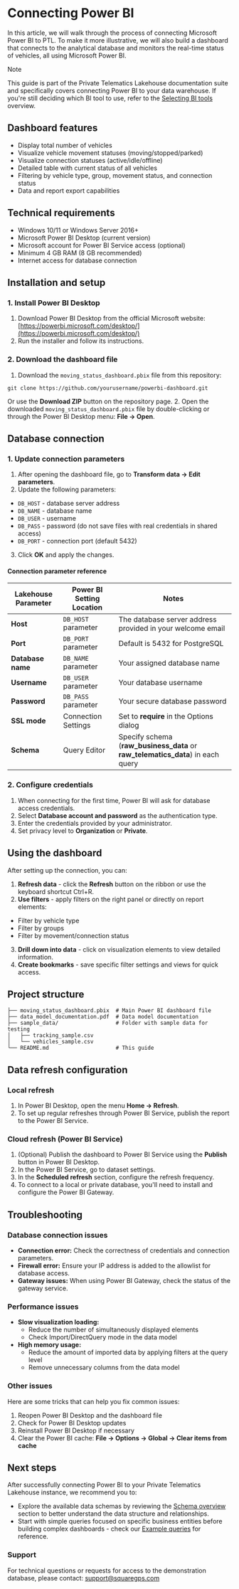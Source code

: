 # Connecting Power BI

In this article, we will walk through the process of connecting Microsoft Power BI to PTL. To make it more illustrative, we will also build a dashboard that connects to the analytical database and monitors the real-time status of vehicles, all using Microsoft Power BI.

> [!NOTE]
> This guide is part of the Private Telematics Lakehouse documentation suite and specifically covers connecting Power BI to your data warehouse. If you're still deciding which BI tool to use, refer to the [Selecting BI tools](https://squaregps.atlassian.net/wiki/spaces/DTP/pages/3247505491/Selecting+BI+tools?atlOrigin=eyJpIjoiYjAyYjFjNDVkNjZmNDU5OTk5ZDNjMThhNzMwZTA2YzQiLCJwIjoiYyJ9) overview.

## Dashboard features

- Display total number of vehicles
- Visualize vehicle movement statuses (moving/stopped/parked)
- Visualize connection statuses (active/idle/offline)
- Detailed table with current status of all vehicles
- Filtering by vehicle type, group, movement status, and connection status
- Data and report export capabilities

## Technical requirements

- Windows 10/11 or Windows Server 2016+
- Microsoft Power BI Desktop (current version)
- Microsoft account for Power BI Service access (optional)
- Minimum 4 GB RAM (8 GB recommended)
- Internet access for database connection

## Installation and setup

### 1\. Install Power BI Desktop

1. Download Power BI Desktop from the official Microsoft website: [https://powerbi.microsoft.com/desktop/](https://powerbi.microsoft.com/desktop/)
2. Run the installer and follow its instructions.

### 2\. Download the dashboard file

1. Download the `moving_status_dashboard.pbix` file from this repository:
```
git clone https://github.com/yourusername/powerbi-dashboard.git
```
Or use the **Download ZIP** button on the repository page.
2. Open the downloaded `moving_status_dashboard.pbix` file by double-clicking or through the Power BI Desktop menu: **File → Open**.

## Database connection

### 1\. Update connection parameters

1. After opening the dashboard file, go to **Transform data → Edit parameters**.
2. Update the following parameters:
  - `DB_HOST` - database server address
  - `DB_NAME` - database name
  - `DB_USER` - username
  - `DB_PASS` - password (do not save files with real credentials in shared access)
  - `DB_PORT` - connection port (default 5432)
3. Click **OK** and apply the changes.

#### Connection parameter reference

| **Lakehouse Parameter** | **Power BI Setting Location** | **Notes** |
| --- | --- | --- |
| **Host** | `DB_HOST` parameter | The database server address provided in your welcome email |
| **Port** | `DB_PORT` parameter | Default is 5432 for PostgreSQL |
| **Database name** | `DB_NAME` parameter | Your assigned database name |
| **Username** | `DB_USER` parameter | Your database username |
| **Password** | `DB_PASS` parameter | Your secure database password |
| **SSL mode** | Connection Settings | Set to **require** in the Options dialog |
| **Schema** | Query Editor | Specify schema (**raw\_business\_data** or **raw\_telematics\_data**) in each query |

### 2\. Configure credentials

1. When connecting for the first time, Power BI will ask for database access credentials.
2. Select **Database account and password** as the authentication type.
3. Enter the credentials provided by your administrator.
4. Set privacy level to **Organization** or **Private**.

## Using the dashboard

After setting up the connection, you can:

1. **Refresh data** - click the **Refresh** button on the ribbon or use the keyboard shortcut Ctrl+R.
2. **Use filters** - apply filters on the right panel or directly on report elements:
  - Filter by vehicle type
  - Filter by groups
  - Filter by movement/connection status
3. **Drill down into data** - click on visualization elements to view detailed information.
4. **Create bookmarks** - save specific filter settings and views for quick access.

## Project structure

```
├── moving_status_dashboard.pbix  # Main Power BI dashboard file
├── data_model_documentation.pdf  # Data model documentation
├── sample_data/                  # Folder with sample data for testing
│   ├── tracking_sample.csv
│   └── vehicles_sample.csv
└── README.md                     # This guide
```

## Data refresh configuration

### Local refresh

1. In Power BI Desktop, open the menu **Home → Refresh**.
2. To set up regular refreshes through Power BI Service, publish the report to the Power BI Service.

### Cloud refresh (Power BI Service)

1. (Optional) Publish the dashboard to Power BI Service using the **Publish** button in Power BI Desktop.
2. In the Power BI Service, go to dataset settings.
3. In the **Scheduled refresh** section, configure the refresh frequency.
4. To connect to a local or private database, you'll need to install and configure the Power BI Gateway.

## Troubleshooting

### Database connection issues

- **Connection error:** Check the correctness of credentials and connection parameters.
- **Firewall error:** Ensure your IP address is added to the allowlist for database access.
- **Gateway issues:** When using Power BI Gateway, check the status of the gateway service.

### Performance issues

- **Slow visualization loading:**
  - Reduce the number of simultaneously displayed elements
  - Check Import/DirectQuery mode in the data model
- **High memory usage:**
  - Reduce the amount of imported data by applying filters at the query level
  - Remove unnecessary columns from the data model

### Other issues

Here are some tricks that can help you fix common issues:

1. Reopen Power BI Desktop and the dashboard file
2. Check for Power BI Desktop updates
3. Reinstall Power BI Desktop if necessary
4. Clear the Power BI cache: **File → Options → Global → Clear items from cache**

## Next steps

After successfully connecting Power BI to your Private Telematics Lakehouse instance, we recommend you to:

- Explore the available data schemas by reviewing the [Schema overview](https://squaregps.atlassian.net/wiki/spaces/DTP/pages/3208282180/Schema+overview?atlOrigin=eyJpIjoiZWRiMjIyMWY0NTgyNGUyMmFmMjU5YzhlMzQxOWY5MDEiLCJwIjoiYyJ9) section to better understand the data structure and relationships.
- Start with simple queries focused on specific business entities before building complex dashboards - check our [Example queries](https://squaregps.atlassian.net/wiki/spaces/DTP/pages/3208282212/Example+queries?atlOrigin=eyJpIjoiNzQxNmVhZDVkNGUyNGM4Mzk3Y2FjYmY0M2JiMmQ1NjIiLCJwIjoiYyJ9) for reference.

### **Support**

For technical questions or requests for access to the demonstration database, please contact: [support@squaregps.com](mailto:support@squaregps.com)